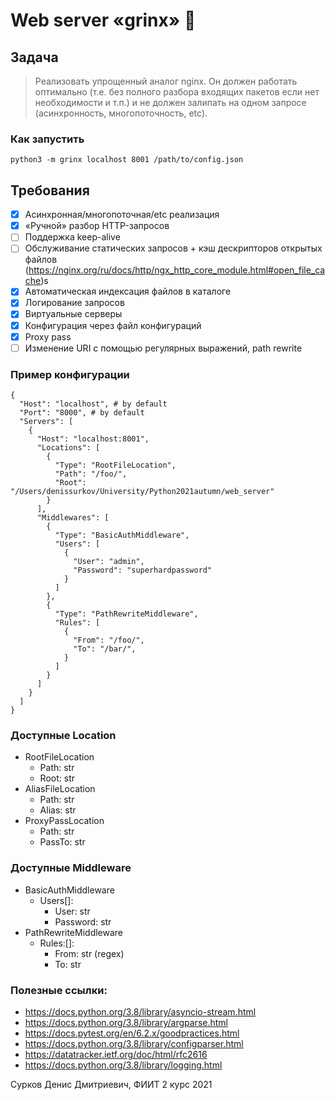 # Web server «grinx» 🥸

## Задача
> Реализовать упрощенный аналог nginx. Он должен работать оптимально (т.е. без полного разбора входящих пакетов если нет необходимости и т.п.) и не должен залипать на одном запросе (асинхронность, многопоточность, etc).


### Как запустить
`python3 -m grinx localhost 8001 /path/to/config.json`


## Требования
- [x] Асинхронная/многопоточная/etc реализация
- [x] «Ручной» разбор HTTP-запросов
- [ ] Поддержка keep-alive
- [ ] Обслуживание статических запросов + кэш дескрипторов открытых файлов (https://nginx.org/ru/docs/http/ngx_http_core_module.html#open_file_cache)s
- [x] Автоматическая индексация файлов в каталоге
- [x] Логирование запросов
- [x] Виртуальные серверы
- [x] Конфигурация через файл конфигураций
- [x] Proxy pass
- [ ] Изменение URI с помощью регулярных выражений, path rewrite

### Пример конфигурации
```
{
  "Host": "localhost", # by default
  "Port": "8000", # by default
  "Servers": [
    {
      "Host": "localhost:8001",
      "Locations": [
        {
          "Type": "RootFileLocation",
          "Path": "/foo/",
          "Root": "/Users/denissurkov/University/Python2021autumn/web_server"
        }
      ],
      "Middlewares": [
        {
          "Type": "BasicAuthMiddleware",
          "Users": [
            {
              "User": "admin",
              "Password": "superhardpassword"
            }
          ]
        },
        {
          "Type": "PathRewriteMiddleware",
          "Rules": [
            {
              "From": "/foo/",
              "To": "/bar/",
            }
          ]
        }
      ]
    }
  ]
}
```

### Доступные Location

- RootFileLocation
  - Path: str
  - Root: str
- AliasFileLocation
  - Path: str
  - Alias: str
- ProxyPassLocation
  - Path: str
  - PassTo: str

### Доступные Middleware
- BasicAuthMiddleware
  - Users[]:
    - User: str
    - Password: str
- PathRewriteMiddleware
  - Rules:[]:
    - From: str (regex)
    - To: str


### Полезные ссылки:
- https://docs.python.org/3.8/library/asyncio-stream.html
- https://docs.python.org/3.8/library/argparse.html
- https://docs.pytest.org/en/6.2.x/goodpractices.html
- https://docs.python.org/3.8/library/configparser.html
- https://datatracker.ietf.org/doc/html/rfc2616
- https://docs.python.org/3.8/library/logging.html

Сурков Денис Дмитриевич, ФИИТ 2 курс 2021